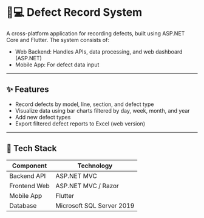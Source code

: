 # 📱💻 Defect Record System

A cross-platform application for recording defects, built using ASP.NET Core and Flutter. The system consists of:

- Web Backend: Handles APIs, data processing, and web dashboard (ASP.NET)
- Mobile App: For defect data input 

---

## ✨ Features

- Record defects by model, line, section, and defect type
- Visualize data using bar charts filtered by day, week, month, and year
- Add new defect types
- Export filtered defect reports to Excel (web version)

---

## 🧰 Tech Stack

| Component       | Technology                 |
|-----------------|----------------------------|
| Backend API     | ASP.NET MVC                |
| Frontend Web    | ASP.NET MVC / Razor        |
| Mobile App      | Flutter                    |
| Database        | Microsoft SQL Server 2019  |

